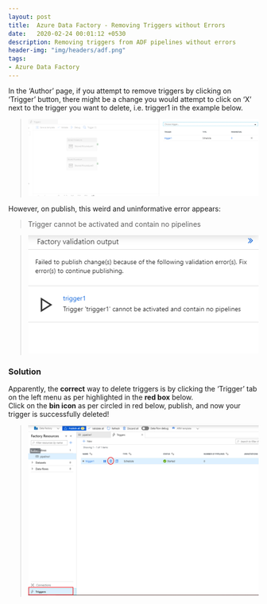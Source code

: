 ```yaml
---
layout: post
title:  Azure Data Factory - Removing Triggers without Errors
date:   2020-02-24 00:01:12 +0530
description: Removing triggers from ADF pipelines without errors
header-img: "img/headers/adf.png"
tags: 
- Azure Data Factory
--- 
```


In the ‘Author’ page, if you attempt to remove triggers by clicking on ‘Trigger’ button, there might be a change you would attempt to click on ‘X’ next to the trigger you want to delete, i.e. trigger1 in the example below.

> ![export template](/img/posts/2020-02-24-adf-remove-triggers/1.png)

However, on publish, this weird and uninformative error appears:
> Trigger cannot be activated and contain no pipelines

> ![sa icon](/img/posts/2020-02-24-adf-remove-triggers/2.png)


### Solution 

Apparently, the **correct** way to delete triggers is by clicking the ‘Trigger’ tab on the left menu as per highlighted in the **red box** below.<br/>
Click on the **bin icon** as per circled in red below, publish, and now your trigger is successfully deleted!

> ![sa extension](/img/posts/2020-02-24-adf-remove-triggers/3.png)
